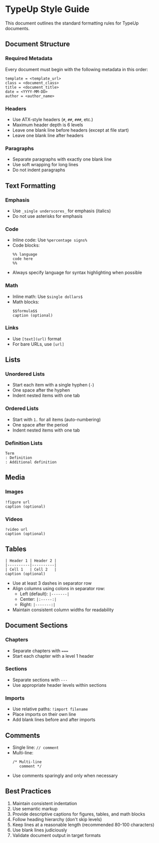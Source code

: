 # TypeUp Style Guide

This document outlines the standard formatting rules for TypeUp documents.

## Document Structure

### Required Metadata
Every document must begin with the following metadata in this order:
```
template = <template_url>
class = <document_class>
title = <document_title>
date = <YYYY-MM-DD>
author = <author_name>
```

### Headers
- Use ATX-style headers (`#`, `##`, `###`, etc.)
- Maximum header depth is 6 levels
- Leave one blank line before headers (except at file start)
- Leave one blank line after headers

### Paragraphs
- Separate paragraphs with exactly one blank line
- Use soft wrapping for long lines
- Do not indent paragraphs

## Text Formatting

### Emphasis
- Use `_single underscores_` for emphasis (italics)
- Do not use asterisks for emphasis

### Code
- Inline code: Use `%percentage signs%`
- Code blocks:
  ```
  %% language
  code here
  %%
  ```
- Always specify language for syntax highlighting when possible

### Math
- Inline math: Use `$single dollars$`
- Math blocks:
  ```
  $$formula$$
  caption (optional)
  ```

### Links
- Use `[text](url)` format
- For bare URLs, use `[url]`

## Lists

### Unordered Lists
- Start each item with a single hyphen (`-`)
- One space after the hyphen
- Indent nested items with one tab

### Ordered Lists
- Start with `1.` for all items (auto-numbering)
- One space after the period
- Indent nested items with one tab

### Definition Lists
```
Term
: Definition
: Additional definition
```

## Media

### Images
```
!figure url
caption (optional)
```

### Videos
```
!video url
caption (optional)
```

## Tables
```
| Header 1 | Header 2 |
|----------|----------|
| Cell 1   | Cell 2   |
caption (optional)
```

- Use at least 3 dashes in separator row
- Align columns using colons in separator row:
  - Left (default): `|-------|`
  - Center: `|:-----:|`
  - Right: `|-------:|`
- Maintain consistent column widths for readability

## Document Sections

### Chapters
- Separate chapters with `===`
- Start each chapter with a level 1 header

### Sections
- Separate sections with `---`
- Use appropriate header levels within sections

### Imports
- Use relative paths: `!import filename`
- Place imports on their own line
- Add blank lines before and after imports

## Comments
- Single line: `// comment`
- Multi-line:
  ```
  /* Multi-line
     comment */
  ```
- Use comments sparingly and only when necessary

## Best Practices
1. Maintain consistent indentation
2. Use semantic markup
3. Provide descriptive captions for figures, tables, and math blocks
4. Follow heading hierarchy (don't skip levels)
5. Keep lines at a reasonable length (recommended 80-100 characters)
6. Use blank lines judiciously
7. Validate document output in target formats
